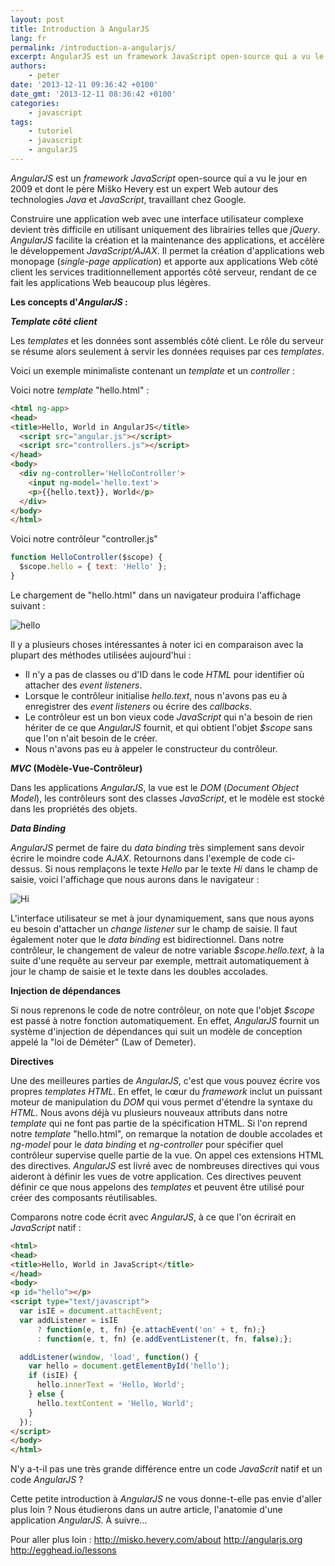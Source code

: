 ```yaml
---
layout: post
title: Introduction à AngularJS
lang: fr
permalink: /introduction-a-angularjs/
excerpt: AngularJS est un framework JavaScript open-source qui a vu le jour en 2009 et dont le père Miško Hevery est un expert Web autour des technologies Java et JavaScript, travaillant chez Google.
authors:
    - peter
date: '2013-12-11 09:36:42 +0100'
date_gmt: '2013-12-11 08:36:42 +0100'
categories:
    - javascript
tags:
    - tutoriel
    - javascript
    - angularJS
---
```


*AngularJS* est un *framework* *JavaScript* open-source qui a vu le jour en 2009 et dont le père Miško Hevery est un expert Web autour des technologies *Java* et *JavaScript*, travaillant chez Google.

Construire une application web avec une interface utilisateur complexe devient très difficile en utilisant uniquement des librairies telles que *jQuery*. *AngularJS* facilite la création et la maintenance des applications, et accélère le développement *JavaScript/AJAX*. Il permet la création d'applications web monopage (*single-page application*) et apporte aux applications Web côté client les services traditionnellement apportés côté serveur, rendant de ce fait les applications Web beaucoup plus légères.

**Les concepts d'*AngularJS* :**

***Template côté client***

Les *templates* et les données sont assemblés côté client. Le rôle du serveur se résume alors seulement à servir les données requises par ces *templates*.

Voici un exemple minimaliste contenant un *template* et un *controller* :

Voici notre *template* "hello.html" :

```html
<html ng-app>
<head>
<title>Hello, World in AngularJS</title>
  <script src="angular.js"></script>
  <script src="controllers.js"></script>
</head>
<body>
  <div ng-controller='HelloController'>
    <input ng-model='hello.text'>
    <p>{{hello.text}}, World</p>
  </div>
</body>
</html>
```

Voici notre contrôleur "controller.js"

```js
function HelloController($scope) {
  $scope.hello = { text: 'Hello' };
}
```

Le chargement de "hello.html" dans un navigateur produira l'affichage suivant :

![hello](/assets/2013-12-11-introduction-a-angularjs/hello.png)

Il y a plusieurs choses intéressantes à noter ici en comparaison avec la plupart des méthodes utilisées aujourd'hui :

-   Il n'y a pas de classes ou d'ID dans le code *HTML* pour identifier où attacher des *event listeners*.
-   Lorsque le contrôleur initialise *hello.text*, nous n'avons pas eu à enregistrer des *event listeners* ou écrire des *callbacks*.
-   Le contrôleur est un bon vieux code *JavaScript* qui n'a besoin de rien hériter de ce que *AngularJS* fournit, et qui obtient l'objet *$scope* sans que l'on n'ait besoin de le créer.
-   Nous n'avons pas eu à appeler le constructeur du contrôleur.

***MVC* (Modèle-Vue-Contrôleur)**

Dans les applications *AngularJS*, la vue est le *DOM* (*Document Object Model*), les contrôleurs sont des classes *JavaScript*, et le modèle est stocké dans les propriétés des objets.

***Data Binding***

*AngularJS* permet de faire du *data binding* très simplement sans devoir écrire le moindre code *AJAX*.
Retournons dans l'exemple de code ci-dessus. Si nous remplaçons le texte *Hello* par le texte *Hi* dans le champ de saisie, voici l'affichage que nous aurons dans le navigateur :

![Hi](/assets/2013-12-11-introduction-a-angularjs/hi.png)

L'interface utilisateur se met à jour dynamiquement, sans que nous ayons eu besoin d'attacher un *change listener* sur le champ de saisie.
Il faut également noter que le *data binding* est bidirectionnel. Dans notre contrôleur, le changement de valeur de notre variable *$scope.hello.text*, à la suite d'une requête au serveur par exemple, mettrait automatiquement à jour le champ de saisie et le texte dans les doubles accolades.

**Injection de dépendances**

Si nous reprenons le code de notre contrôleur, on note que l'objet *$scope* est passé à notre fonction automatiquement. En effet, *AngularJS* fournit un système d'injection de dépendances qui suit un modèle de conception appelé la "loi de Déméter" (Law of Demeter).

**Directives**

Une des meilleures parties de *AngularJS*, c'est que vous pouvez écrire vos propres *templates* *HTML*. En effet, le cœur du *framework* inclut un puissant moteur de manipulation du *DOM* qui vous permet d'étendre la syntaxe du *HTML*.
Nous avons déjà vu plusieurs nouveaux attributs dans notre *template* qui ne font pas partie de la spécification HTML.
Si l'on reprend notre *template* "hello.html", on remarque la notation de double accolades et *ng-model* pour le *data binding* et *ng-controller* pour spécifier quel contrôleur supervise quelle partie de la vue. On appel ces extensions HTML des directives.
*AngularJS* est livré avec de nombreuses directives qui vous aideront à définir les vues de votre application. Ces directives peuvent définir ce que nous appelons des *templates* et peuvent être utilisé pour créer des composants réutilisables.

Comparons notre code écrit avec *AngularJS*, à ce que l'on écrirait en *JavaScript* natif :

```html
<html>
<head>
<title>Hello, World in JavaScript</title>
</head>
<body>
<p id="hello"></p>
<script type="text/javascript">
  var isIE = document.attachEvent;
  var addListener = isIE
      ? function(e, t, fn) {e.attachEvent('on' + t, fn);}
      : function(e, t, fn) {e.addEventListener(t, fn, false);};

  addListener(window, 'load', function() {
    var hello = document.getElementById('hello');
    if (isIE) {
      hello.innerText = 'Hello, World';
    } else {
      hello.textContent = 'Hello, World';
    }
  });
</script>
</body>
</html>
```

N'y a-t-il pas une très grande différence entre un code *JavaScrit* natif et un code *AngularJS* ?

Cette petite introduction à *AngularJS* ne vous donne-t-elle pas envie d'aller plus loin ?
Nous étudierons dans un autre article, l'anatomie d'une application *AngularJS*. À suivre...

Pour aller plus loin :
http://misko.hevery.com/about
http://angularjs.org
http://egghead.io/lessons
